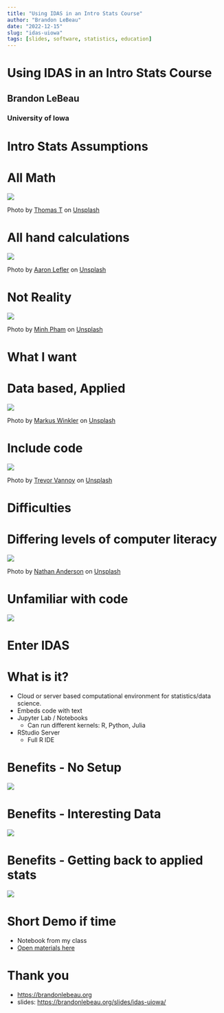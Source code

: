 ```yaml
---
title: "Using IDAS in an Intro Stats Course"
author: "Brandon LeBeau"
date: "2022-12-15"
slug: "idas-uiowa"
tags: [slides, software, statistics, education]
---
```


<h1>Using IDAS in an Intro Stats Course</h1>
<h2>Brandon LeBeau</h2>
<h3>University of Iowa</h3>




# Intro Stats Assumptions




# All Math

![](/figs/thomas-t-OPpCbAAKWv8-unsplash.jpg)

<p class="stext">
Photo by <a href="https://unsplash.com/@pyssling240?utm_source=unsplash&utm_medium=referral&utm_content=creditCopyText">Thomas T</a> on <a href="https://unsplash.com/s/photos/equations?utm_source=unsplash&utm_medium=referral&utm_content=creditCopyText">Unsplash</a>
</p>




# All hand calculations

![](/figs/aaron-lefler-ySZdYkPGEbs-unsplash.jpg)

<p class="stext">
Photo by <a href="https://unsplash.com/@alefler?utm_source=unsplash&utm_medium=referral&utm_content=creditCopyText">Aaron Lefler</a> on <a href="https://unsplash.com/s/photos/graphing-calculator?utm_source=unsplash&utm_medium=referral&utm_content=creditCopyText">Unsplash</a>
</p>




# Not Reality

![](figures/minh-pham-HI6gy-p-WBI-unsplash.jpg)

<p class="stext">
Photo by <a href="https://unsplash.com/@minhphamdesign?utm_source=unsplash&utm_medium=referral&utm_content=creditCopyText">Minh Pham</a> on <a href="https://unsplash.com/s/photos/virtual-reality?utm_source=unsplash&utm_medium=referral&utm_content=creditCopyText">Unsplash</a>
</p>




# What I want




# Data based, Applied

![](/figs/markus-winkler-IrRbSND5EUc-unsplash.jpg)

<p class="stext">
Photo by <a href="https://unsplash.com/@markuswinkler?utm_source=unsplash&utm_medium=referral&utm_content=creditCopyText">Markus Winkler</a> on <a href="https://unsplash.com/s/photos//figs?utm_source=unsplash&utm_medium=referral&utm_content=creditCopyText">Unsplash</a>
</p>




# Include code

![](/figs/trevor-vannoy-ufnhDMFOZ_M-unsplash.jpg)

<p class="stext">
Photo by <a href="https://unsplash.com/@tvannoy?utm_source=unsplash&utm_medium=referral&utm_content=creditCopyText">Trevor Vannoy</a> on <a href="https://unsplash.com/s/photos/computation?utm_source=unsplash&utm_medium=referral&utm_content=creditCopyText">Unsplash</a>
</p>




# Difficulties




# Differing levels of computer literacy

![](/figs/nathan-anderson-KHSPGJ3zP0M-unsplash.jpg)

<p class="stext">
Photo by <a href="https://unsplash.com/@nathananderson?utm_source=unsplash&utm_medium=referral&utm_content=creditCopyText">Nathan Anderson</a> on <a href="https://unsplash.com/s/photos/repair-computer?utm_source=unsplash&utm_medium=referral&utm_content=creditCopyText">Unsplash</a>
</p>




# Unfamiliar with code

![](/figs/phd-comics.png)

<p class="stext">
<https://phdcomics.com/comics.php?f=1688>
</p>




# Enter IDAS




# What is it?

+ Cloud or server based computational environment for statistics/data science.
+ Embeds code with text
+ Jupyter Lab / Notebooks
    - Can run different kernels: R, Python, Julia
+ RStudio Server
    - Full R IDE




# Benefits - No Setup

![](/figs/computer-setup.png)




# Benefits - Interesting Data

![](/figs/interesting-data.png)




# Benefits - Getting back to applied stats

![](https://imgs.xkcd.com/comics/p_values.png)

<p class="stext">
<https://xkcd.com/1478>
</p>




# Short Demo if time

- Notebook from my class
- [Open materials here](https://github.com/lebebr01/psqf_4143)




# Thank you

- <https://brandonlebeau.org>
- slides: <https://brandonlebeau.org/slides/idas-uiowa/>
